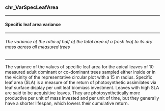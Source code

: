 ### chr_VarSpecLeafArea



------
#### Specific leaf area variance



------
###### The variance of the ratio of half of the total area of a fresh leaf to its dry mass across all measured trees



------
The variance of the values of specific leaf area for the apical leaves of 10 measured adult dominant or co-dominant trees sampled either inside or in the vicinity of the representative circular plot with a 15 m radius. Specific leaf area (SLA) is a measure of the return of photosynthetic assimilates via leaf surface display per unit leaf biomiass investment. Leaves with high SLA are said to be acquisitive leaves. They are photosynthetically more productive per unit of mass invested and per unit of time, but they generally have a shorter lifespan, which lowers their cumulative return.
